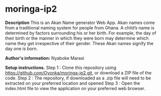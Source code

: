 # moringa-ip2

**Description**
This is an Akan Name generator Web App. Akan names come from a traditional naming system for people from Ghana. A child’s name is determined by factors surrounding his or her birth. For example, the day of their birth or the manner in which they were born may determine which name they get irrespective of their gender. These Akan names signify the day one is born.

**Author's information:**
Nyaboke  Marasi

**Setup instructions.**
Step 1 : Clone this repository using https://github.com/Oyonka/moringa-ip2.git, or download a ZIP file of the code.
Step 2 : The repository, if downloaded as a .zip file will need to be extracted on your preferred location and opened
Step 3 : Open the index.html file to view the application on your preferred web browser.
